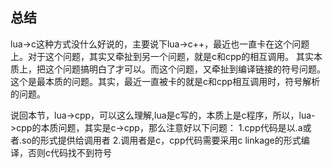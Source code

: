 ## 总结

lua->c这种方式没什么好说的，主要说下lua->c++，最近也一直卡在这个问题上。对于这个问题，其实又牵扯到另一个问题，就是c和cpp的相互调用。
其实本质上，把这个问题搞明白了才可以。而这个问题，又牵扯到编译链接的符号问题。这个是最本质的问题。其实，最近一直被卡的就是c和cpp相互调用时，符号解析的问题。

说回本节，lua->cpp，可以这么理解,lua是c写的，本质上是c程序，所以，lua->cpp的本质问题，其实是c->cpp，那么注意好以下问题：
1.cpp代码是以.a或者.so的形式提供给调用者
2.调用者是c，cpp代码需要采用c linkage的形式编译，否则c代码找不到符号